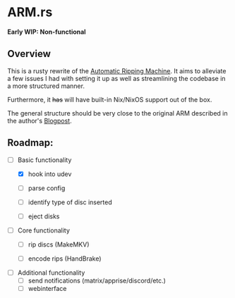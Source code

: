 # ARM.rs

**Early WIP: Non-functional**

## Overview

This is a rusty rewrite of the [Automatic Ripping Machine](https://github.com/automatic-ripping-machine/automatic-ripping-machine).
It aims to alleviate a few issues I had with setting it up
as well as streamlining the codebase in a more structured manner.

Furthermore, it ~~has~~ will have built-in Nix/NixOS support out of the box.

The general structure should be very close to the original ARM described in the author's [Blogpost](https://b3n.org/automatic-ripping-machine/).


## Roadmap:

- [ ] Basic functionality
    - [x] hook into udev
    - [ ] parse config
    - [ ] identify type of disc inserted
    - [ ] eject disks


- [ ] Core functionality
    - [ ] rip discs   (MakeMKV)
    - [ ] encode rips (HandBrake)


- [ ] Additional functionality
    - [ ] send notifications (matrix/apprise/discord/etc.)
    - [ ] webinterface
